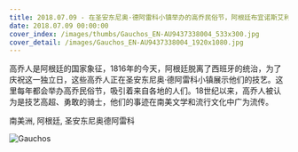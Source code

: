 ```yaml
---
title: 2018.07.09 - 在圣安东尼奥·德阿雷科小镇举办的高乔民俗节，阿根廷布宜诺斯艾利斯省 (© Eliseo Miciu)
date: 2018.07.09 00:00:00
cover_index: /images/thumbs/Gauchos_EN-AU9437338004_533x300.jpg
cover_detail: /images/Gauchos_EN-AU9437338004_1920x1080.jpg
---
```


高乔人是阿根廷的国家象征，1816年的今天，阿根廷脱离了西班牙的统治，为了庆祝这一独立日，这些高乔人正在圣安东尼奥·德阿雷科小镇展示他们的技艺。这里每年都会举办高乔民俗节，吸引着来自各地的人们。18世纪以来，高乔人被认为是技艺高超、勇敢的骑士，他们的事迹在南美文学和流行文化中广为流传。

南美洲, 阿根廷, 圣安东尼奥德阿雷科

![Gauchos](/images/Gauchos_EN-AU9437338004_1920x1080.jpg)
